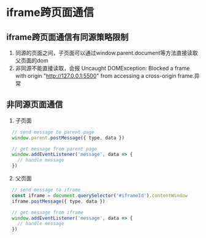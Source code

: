 # iframe跨页面通信

## iframe跨页面通信有同源策略限制
1. 同源的页面之间，子页面可以通过window.parent.document等方法直接读取父页面的dom
2. 非同源不能直接读取，会报 Uncaught DOMException: Blocked a frame with origin "http://127.0.0.1:5500" from accessing a cross-origin frame.异常

## 非同源页面通信
1. 子页面
``` javascript
  // send message to parent page
  window.parent.postMessage({ type, data })

  // get message from parent page
  window.addEventListener('message', data => {
    // handle message
  })
```

2. 父页面
``` javascript
  // send message to iframe
  const iframe = document.querySelector('#iframeId').contentWindow
  iframe.postMessage({ type, data })

  // get message from iframe
  window.addEventListener('message', data => { 
    // handle message
  })
```
